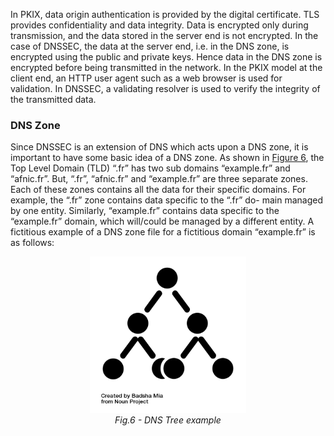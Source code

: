 In PKIX, data origin authentication is provided by the digital certificate. TLS provides confidentiality and data integrity. Data is encrypted only during transmission, and the data stored in the server end is not encrypted. In the case of DNSSEC, the data at the server end, i.e. in the DNS zone, is encrypted using the public and private keys. Hence data in the DNS zone is encrypted before being transmitted in the network. In the PKIX model at the client end, an HTTP user agent such as a web browser is used for validation. In DNSSEC, a validating resolver is used to verify the integrity of the transmitted data.

### DNS Zone

Since DNSSEC is an extension of DNS which acts upon a DNS zone, it is important to have some basic idea of a DNS zone. As shown in [Figure 6](/Figures/DNS-Hierarchy.png), the Top Level Domain (TLD) “.fr” has two sub domains “example.fr” and “afnic.fr”. But, “.fr”, “afnic.fr” and “example.fr” are three separate zones. Each of these zones contains all the data for their specific domains. For example, the “.fr” zone contains data specific to the “.fr” do- main managed by one entity. Similarly, “example.fr” contains data specific to the “example.fr” domain, which will/could be managed by a different entity. A fictitious example of a DNS zone file for a fictitious domain “example.fr” is as follows:

<p align="center">
  <img width="250" height="250" src="https://github.com/AFNIC/Mutual-Authentication-via-DANE/blob/main/Figures/DNS-Hierarchy.png">
  <br>
  <em> Fig.6 - DNS Tree example </em>
</p>

